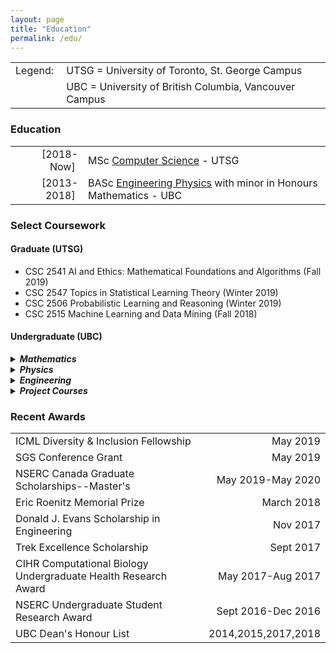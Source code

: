 ```yaml
---
layout: page
title: "Education"
permalink: /edu/
---
```


<table>
    <tr>
        <td style="text-align: right;">Legend:&nbsp;</td>
        <td style="text-align: left;">UTSG = University of Toronto, St. George Campus</td>
    </tr>
    <tr>
        <td></td>
        <td style="text-align: left;">UBC = University of British Columbia, Vancouver Campus</td>
    </tr>
</table>

### Education

<table>
    <tr>
        <td style="width: 100px; text-align: right;">[2018-Now]&nbsp;</td>
        <td style="text-align: left;">MSc <a href="https://web.cs.toronto.edu/graduate/msc-phd">Computer Science</a> - UTSG</td>
    </tr>
        <td style="width: 100px; text-align: right;">[2013-2018]&nbsp;</td>
        <td style="text-align: left;">BASc <a href="http://www.engphys.ubc.ca/">Engineering Physics</a> with minor in Honours Mathematics - UBC</td> 
</table>

### Select Coursework

#### Graduate (UTSG)

* CSC 2541 AI and Ethics: Mathematical Foundations and Algorithms (Fall 2019)
* CSC 2547 Topics in Statistical Learning Theory (Winter 2019)
* CSC 2506 Probabilistic Learning and Reasoning (Winter 2019)
* CSC 2515 Machine Learning and Data Mining (Fall 2018)

#### Undergraduate (UBC)

<details><summary><h5 style="display: inline">Mathematics</h5></summary>

<ul>
    <li> MATH 406 Variational and Approximate Methods in Applied Mathematics</li>
    <li> MATH 424 Classical Differential Geometry</li>
    <li> MATH 400 Applied Partial Differential Equations</li>
    <li> MATH 345 Applied Nonlinear Dynamics and Chaos</li>
    <li> MATH 322 Introduction to Group Theory</li>
    <li> MATH 320 Real Analysis I</li>
    <li> MATH 318 Probability with Physical Applications</li>
    <li> MATH 307 Applied Linear Algebra</li>
    <li> MATH 305 Applied Complex Analysis</li>
    <li> MATH 257 Partial Differential Equations</li>
    <li> MATH 255 Ordinary Differential Equations</li>
    <li> MATH 217 Multivariable and Vector Calculus</li>
    <li> MATH 221 Matrix Algebra</li>
</ul>
</details>

<details><summary><h5 style="display: inline">Physics</h5></summary>

<ul>
    <li> PHYS 408 Optics</li>
    <li> PHYS 403 Statistical Mechanics</li>
    <li> PHYS 401 Electromagnetic Theory</li>
    <li> PHYS 350 Applications of Classical Mechanics</li>
    <li> PHYS 304 Introduction to Quantum Mechanics</li>
    <li> PHYS 301 Electricity and Magnetism</li>
</ul>
</details>

<details><summary><h5 style="display: inline">Engineering</h5></summary>

<ul>
    <li> ELEC 341 Systems and Control</li>
    <li> ELEC 301 Electronic Circuits</li>
    <li> CPEN 312 Digital Systems and Microcomputers</li>
... and many more!
</ul>
</details>

<details><summary><h5 style="display: inline">Project Courses</h5></summary>

<ul>
    <li> ENPH 479 Engineering Physics Project II</li>
    <li> ENPH 459 Engineering Physics Project I</li>
</ul>
</details>

### Recent Awards

| | | 
|:---|---:| 
| ICML Diversity & Inclusion Fellowship | May 2019 |
| SGS Conference Grant | May 2019 |
| NSERC Canada Graduate Scholarships--Master's | May 2019-May 2020 |
| Eric Roenitz Memorial Prize | March 2018 |
| Donald J. Evans Scholarship in Engineering | Nov 2017 |
| Trek Excellence Scholarship | Sept 2017 |
| CIHR Computational Biology Undergraduate Health Research Award | May 2017-Aug 2017 |
| NSERC Undergraduate Student Research Award | Sept 2016-Dec 2016 |
| UBC Dean's Honour List | 2014,2015,2017,2018 |
